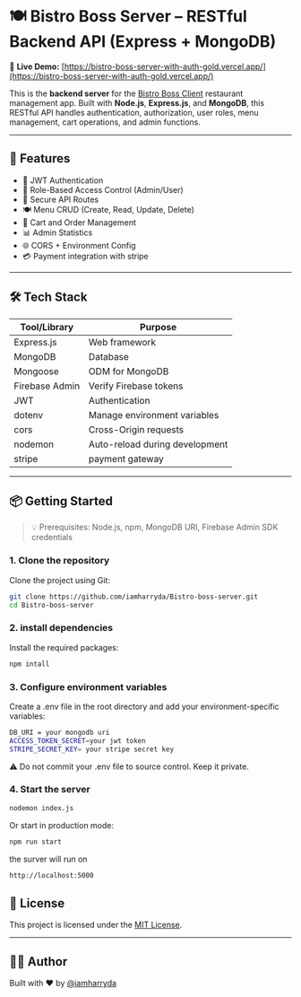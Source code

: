 # 🍽️ Bistro Boss Server – RESTful Backend API (Express + MongoDB)

🚀 **Live Demo:** [https://bistro-boss-server-with-auth-gold.vercel.app/](https://bistro-boss-server-with-auth-gold.vercel.app/)

This is the **backend server** for the [Bistro Boss Client](https://github.com/iamharryda/bistro-boss-client) restaurant management app. Built with **Node.js**, **Express.js**, and **MongoDB**, this RESTful API handles authentication, authorization, user roles, menu management, cart operations, and admin functions.

---

## 🚀 Features

- 🔐 JWT Authentication
- 👥 Role-Based Access Control (Admin/User)
- 🧾 Secure API Routes
- 🍽️ Menu CRUD (Create, Read, Update, Delete)
- 🛒 Cart and Order Management
- 📊 Admin Statistics
- 🌐 CORS + Environment Config
- 💳 Payment integration with stripe

---

## 🛠️ Tech Stack

| Tool/Library   | Purpose                        |
| -------------- | ------------------------------ |
| Express.js     | Web framework                  |
| MongoDB        | Database                       |
| Mongoose       | ODM for MongoDB                |
| Firebase Admin | Verify Firebase tokens         |
| JWT            | Authentication                 |
| dotenv         | Manage environment variables   |
| cors           | Cross-Origin requests          |
| nodemon        | Auto-reload during development |
| stripe         | payment gateway                |

---

## 📦 Getting Started

> 💡 Prerequisites: Node.js, npm, MongoDB URI, Firebase Admin SDK credentials

### 1. Clone the repository

Clone the project using Git:

```bash
git clone https://github.com/iamharryda/Bistro-boss-server.git
cd Bistro-boss-server
```

### 2. install dependencies

Install the required packages:

```bash
npm intall
```

### 3. Configure environment variables

Create a .env file in the root directory and add your environment-specific variables:

```bash
DB_URI = your mongodb uri
ACCESS_TOKEN_SECRET=your jwt token
STRIPE_SECRET_KEY= your stripe secret key
```

⚠️ Do not commit your .env file to source control. Keep it private.

### 4. Start the server

```bash
nodemon index.js
```

Or start in production mode:

```bash
npm run start
```

the surver will run on

```bash
http://localhost:5000

```

## 📜 License

This project is licensed under the [MIT License](LICENSE).

---

## 🙋‍♂️ Author

Built with ❤️ by [@iamharryda](https://github.com/iamharryda)
